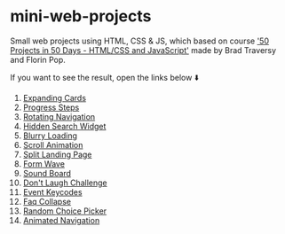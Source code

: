 # mini-web-projects
Small web projects using HTML, CSS &amp; JS, which  based on course ['50 Projects in 50 Days - HTML/CSS and JavaScript'](https://www.udemy.com/course/50-projects-50-days/) made by Brad Traversy and Florin Pop.

If you want to see the result, open the links below :arrow_down:

1. [Expanding Cards](https://expanding-cards-1.netlify.app/)<br/>
2. [Progress Steps](https://progress-steps-2.netlify.app/)<br/>
3. [Rotating Navigation](https://rotating-navigation-3.netlify.app/)<br/>
4. [Hidden Search Widget](https://hidden-search-4.netlify.app/)<br/>
5. [Blurry Loading](https://blurry-loading-5.netlify.app/)<br/>
6. [Scroll Animation](https://scroll-animation-6.netlify.app/)<br/>
7. [Split Landing Page](https://split-landing-page-7.netlify.app/)<br/>
8. [Form Wave](https://form-wave-8.netlify.app/)<br/>
9. [Sound Board](https://sound-board-9.netlify.app/)<br/>
10. [Don't Laugh Challenge](https://dad-jokes-10.netlify.app/)<br/>
11. [Event Keycodes](https://event-keycodes-11.netlify.app/)<br/>
12. [Faq Collapse](https://faq-collapse-12.netlify.app/)<br/>
13. [Random Choice Picker](https://random-choice-picker-13.netlify.app/)<br/>
14. [Animated Navigation](https://animated-navigation-14.netlify.app/)<br/>